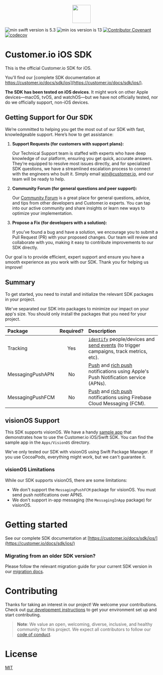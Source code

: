 <p align=center>
  <a href="https://customer.io">
    <img src="https://avatars.githubusercontent.com/u/1152079?s=200&v=4" height="60">
  </a>
</p>

![min swift version is 5.3](https://img.shields.io/badge/min%20Swift%20version-5.3-orange)
![min ios version is 13](https://img.shields.io/badge/min%20iOS%20version-13-blue)
[![Contributor Covenant](https://img.shields.io/badge/Contributor%20Covenant-2.0-4baaaa.svg)](code_of_conduct.md) 
[![codecov](https://codecov.io/gh/customerio/customerio-ios/branch/develop/graph/badge.svg?token=IZ9RP9XD1O)](https://codecov.io/gh/customerio/customerio-ios)

# Customer.io iOS SDK

This is the official Customer.io SDK for iOS.

You'll find our [complete SDK documentation at https://customer.io/docs/sdk/ios](https://customer.io/docs/sdk/ios/). 

**The SDK has been tested on iOS devices**. It might work on other Apple devices—macOS, tvOS, and watchOS—but we have not officially tested, nor do we officially support, non-iOS devices.

## **Getting Support for Our SDK**

We’re committed to helping you get the most out of our SDK with fast, knowledgeable support. Here’s how to get assistance:

1. **Support Requests (for customers with support plans):**
    
    Our Technical Support team is staffed with experts who have deep knowledge of our platform, ensuring you get quick, accurate answers. They’re equipped to resolve most issues directly, and for specialized SDK questions, we have a streamlined escalation process to connect with the engineers who built it. Simply email [win@customer.io](mailto:win@customer.io), and our team will be ready to help.
    
2. **Community Forum (for general questions and peer support):**
    
    Our [Community Forum](https://community.customer.io/) is a great place for general questions, advice, and tips from other developers and Customer.io experts. You can tap into our active community and share insights or learn new ways to optimize your implementation.
    
3. **Propose a Fix (for developers with a solution):**
    
    If you’ve found a bug and have a solution, we encourage you to submit a Pull Request (PR) with your proposed changes. Our team will review and collaborate with you, making it easy to contribute improvements to our SDK directly.
    

Our goal is to provide efficient, expert support and ensure you have a smooth experience as you work with our SDK. Thank you for helping us improve!

## Summary

To get started, you need to install and initialize the relevant SDK packages in your project. 

We've separated our SDK into packages to minimize our impact on your app's size. You should only install the packages that you need for your project. 

| Package | Required? | Description |
| :-- | :---: | :--- |
| Tracking | Yes | [`identify`](https://customer.io/docs/sdk/ios/identify/) people/devices and [send events](https://customer.io/docs/sdk/ios/track-events/) (to trigger campaigns, track metrics, etc). |
| MessagingPushAPN | No | [Push](https://customer.io/docs/sdk/ios/push/) and [rich push](https://customer.io/docs/sdk/ios/rich-push/) notifications using Apple's Push Notification service (APNs). |
| MessagingPushFCM | No | [Push](https://customer.io/docs/sdk/ios/push/) and [rich push](https://customer.io/docs/sdk/ios/rich-push/) notifications using Firebase Cloud Messaging (FCM). |

## visionOS Support

This SDK supports visionOS. We have a handy [sample app](Apps/VisionOS/README.md) that demonstrates how to use the Customer.io iOS/Swift SDK. You can find the sample app in the `Apps/VisionOS` directory.

We've only tested our SDK with visionOS using Swift Package Manager. If you use CocoaPods, everything might work, but we can't guarantee it. 

### visionOS Limitations

While our SDK supports visionOS, there are some limitations:
* We don't support the `MessagingPushFCM` package for visionOS. You must send push notifications over APNS.
* We don't support in-app messaging (the `MessagingInApp` package) for visionOS.

# Getting started 

See our complete SDK documentation at [https://customer.io/docs/sdk/ios/](https://customer.io/docs/sdk/ios/)

### Migrating from an older SDK version? 

Please follow the relevant migration guide for your current SDK version in our [migration docs](https://customer.io/docs/sdk/ios/migrate-upgrade/).

# Contributing

Thanks for taking an interest in our project! We welcome your contributions. Check out [our development instructions](docs/dev-notes/DEVELOPMENT.md) to get your environment set up and start contributing.

> **Note**: We value an open, welcoming, diverse, inclusive, and healthy community for this project. We expect all  contributors to follow our [code of conduct](CODE_OF_CONDUCT.md). 

# License

[MIT](LICENSE)
